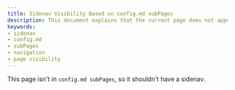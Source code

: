 ```yaml
---
title: Sidenav Visibility Based on config.md subPages
description: This document explains that the current page does not appear in the `config.md subPages` list, indicating that it should not display a sidenav navigation panel.
keywords:
- sidenav
- config.md
- subPages
- navigation
- page visibility
---
```


This page isn't in `config.md subPages`, so it shouldn't have a sidenav.